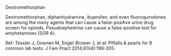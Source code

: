 Dextromethorphan

Dextromethorphan, diphenhydramine, ibuprofen, and even fluoroquinolones are among the many agents that can cause a false-positive urine drug screen for opioids. Pseudoephedrine can cause a false-positive test for amphetamines (SOR A).

Ref: Tessier J, Downen M, Engel-Brower J, et al: Pitfalls & pearls for 8 common lab tests. J Fam Pract 2014;63(4):198-205.